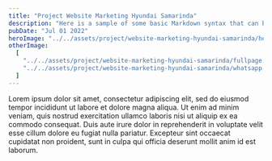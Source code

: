 ```yaml
---
title: "Project Website Marketing Hyundai Samarinda"
description: "Here is a sample of some basic Markdown syntax that can be used when writing Markdown content in Astro."
pubDate: "Jul 01 2022"
heroImage: "../../assets/project/website-marketing-hyundai-samarinda/hero.png"
otherImage:
  [
    "../../assets/project/website-marketing-hyundai-samarinda/fullpage.png",
    "../../assets/project/website-marketing-hyundai-samarinda/whatsapp.png",
  ]
---
```


Lorem ipsum dolor sit amet, consectetur adipiscing elit, sed do eiusmod tempor incididunt ut labore et dolore magna aliqua. Ut enim ad minim veniam, quis nostrud exercitation ullamco laboris nisi ut aliquip ex ea commodo consequat. Duis aute irure dolor in reprehenderit in voluptate velit esse cillum dolore eu fugiat nulla pariatur. Excepteur sint occaecat cupidatat non proident, sunt in culpa qui officia deserunt mollit anim id est laborum.
